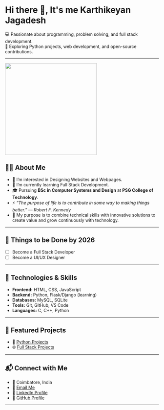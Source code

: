 # Hi there 👋, It's me Karthikeyan Jagadesh 

💻 Passionate about programming, problem solving, and full stack development.  
🚀 Exploring Python projects, web development, and open-source contributions.  

---

<img src="https://cdn.dribbble.com/users/1233499/screenshots/3850691/web-development.gif" width="300">


## 👨‍🎓 About Me  
- 👀 I’m interested in Designing Websites and Webpages.  
- 🌱 I’m currently learning Full Stack Development.  
- 🎓 Pursuing **BSc in Computer Systems and Design** at **PSG College of Technology**.  
- ⚡ *“The purpose of life is to contribute in some way to making things better.” — Robert F. Kennedy*  
- 🔭 My purpose is to combine technical skills with innovative solutions to create value and grow continuously with technology.  

---

## 🚩 Things to be Done by 2026  
- [ ] Become a Full Stack Developer  
- [ ] Become a UI/UX Designer  

---

## 🔧 Technologies & Skills  
- **Frontend:** HTML, CSS, JavaScript  
- **Backend:** Python, Flask/Django (learning)  
- **Databases:** MySQL, SQLite  
- **Tools:** Git, GitHub, VS Code  
- **Languages:** C, C++, Python  

---

## 📂 Featured Projects  
- 🐍 [Python Projects](https://github.com/Karthikeyan-Jagadesh/Python-Projects)  
- 🌐 [Full Stack Projects](https://github.com/Karthikeyan-Jagadesh/Full-Stack-Projects)  

---

## 📬 Connect with Me  
- 📍 Coimbatore, India  
- 📧 [Email Me](mailto:karthikeyanjagadesh34@gmail.com)  
- 💼 [LinkedIn Profile](https://www.linkedin.com/in/karthikeyan-jagadesh-88822833a/)  
- 🐙 [GitHub Profile](https://github.com/Karthikeyan-Jagadesh)  

---
